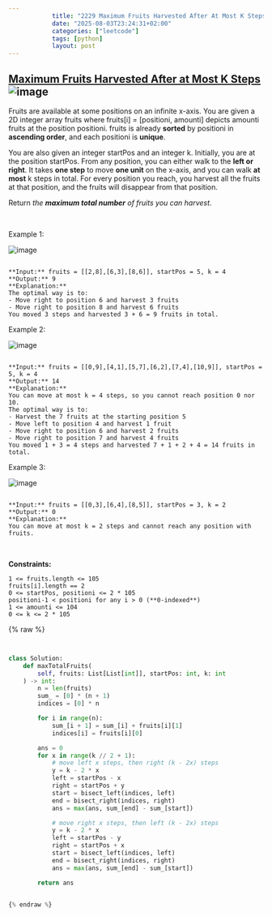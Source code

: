 ```yaml
---
            title: "2229 Maximum Fruits Harvested After At Most K Steps"
            date: "2025-08-03T23:24:31+02:00"
            categories: ["leetcode"]
            tags: [python]
            layout: post
---
```

            
## [Maximum Fruits Harvested After at Most K Steps](https://leetcode.com/problems/maximum-fruits-harvested-after-at-most-k-steps) ![image](https://img.shields.io/badge/Difficulty-Hard-red)

Fruits are available at some positions on an infinite x-axis. You are given a 2D integer array fruits where fruits[i] = [positioni, amounti] depicts amounti fruits at the position positioni. fruits is already **sorted** by positioni in **ascending order**, and each positioni is **unique**.

You are also given an integer startPos and an integer k. Initially, you are at the position startPos. From any position, you can either walk to the **left or right**. It takes **one step** to move **one unit** on the x-axis, and you can walk **at most** k steps in total. For every position you reach, you harvest all the fruits at that position, and the fruits will disappear from that position.

Return *the **maximum total number** of fruits you can harvest*.

 

Example 1:

![image](https://assets.leetcode.com/uploads/2021/11/21/1.png)
```

**Input:** fruits = [[2,8],[6,3],[8,6]], startPos = 5, k = 4
**Output:** 9
**Explanation:** 
The optimal way is to:
- Move right to position 6 and harvest 3 fruits
- Move right to position 8 and harvest 6 fruits
You moved 3 steps and harvested 3 + 6 = 9 fruits in total.

```

Example 2:

![image](https://assets.leetcode.com/uploads/2021/11/21/2.png)
```

**Input:** fruits = [[0,9],[4,1],[5,7],[6,2],[7,4],[10,9]], startPos = 5, k = 4
**Output:** 14
**Explanation:** 
You can move at most k = 4 steps, so you cannot reach position 0 nor 10.
The optimal way is to:
- Harvest the 7 fruits at the starting position 5
- Move left to position 4 and harvest 1 fruit
- Move right to position 6 and harvest 2 fruits
- Move right to position 7 and harvest 4 fruits
You moved 1 + 3 = 4 steps and harvested 7 + 1 + 2 + 4 = 14 fruits in total.

```

Example 3:

![image](https://assets.leetcode.com/uploads/2021/11/21/3.png)
```

**Input:** fruits = [[0,3],[6,4],[8,5]], startPos = 3, k = 2
**Output:** 0
**Explanation:**
You can move at most k = 2 steps and cannot reach any position with fruits.

```

 

**Constraints:**

	1 <= fruits.length <= 105
	fruits[i].length == 2
	0 <= startPos, positioni <= 2 * 105
	positioni-1 < positioni for any i > 0 (**0-indexed**)
	1 <= amounti <= 104
	0 <= k <= 2 * 105

{% raw %}


```python


class Solution:
    def maxTotalFruits(
        self, fruits: List[List[int]], startPos: int, k: int
    ) -> int:
        n = len(fruits)
        sum_ = [0] * (n + 1)
        indices = [0] * n

        for i in range(n):
            sum_[i + 1] = sum_[i] + fruits[i][1]
            indices[i] = fruits[i][0]

        ans = 0
        for x in range(k // 2 + 1):
            # move left x steps, then right (k - 2x) steps
            y = k - 2 * x
            left = startPos - x
            right = startPos + y
            start = bisect_left(indices, left)
            end = bisect_right(indices, right)
            ans = max(ans, sum_[end] - sum_[start])

            # move right x steps, then left (k - 2x) steps
            y = k - 2 * x
            left = startPos - y
            right = startPos + x
            start = bisect_left(indices, left)
            end = bisect_right(indices, right)
            ans = max(ans, sum_[end] - sum_[start])

        return ans


{% endraw %}
```
